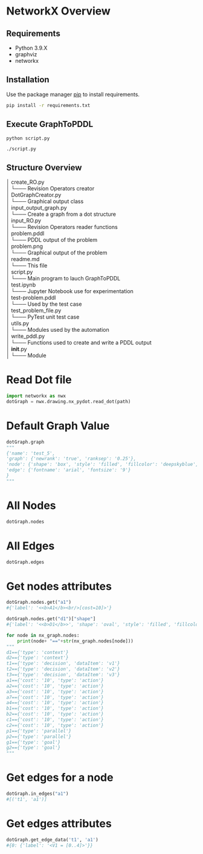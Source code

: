 # NetworkX Overview

## Requirements

- Python 3.9.X
- graphviz
- networkx

## Installation

Use the package manager [pip](https://pip.pypa.io/en/stable/) to install requirements.

```bash
pip install -r requirements.txt
```

## Execute GraphToPDDL

````bash
python script.py
````
````shell
./script.py
````

## Structure Overview

│   create_RO.py    <br />
│   └─── Revision Operators creator    <br />
│   DotGraphCreator.py    <br />
│   └─── Graphical output class    <br />
│   input_output_graph.py    <br />
│   └─── Create a graph from a dot structure    <br />
│   input_RO.py    <br />
│   └─── Revision Operators reader functions    <br />
│   problem.pddl    <br />
│   └─── PDDL output of the problem    <br />
│   problem.png    <br />
│   └─── Graphical output of the problem    <br />
│   readme.md    <br />
│   └─── This file    <br />
│   script.py    <br />
│   └─── Main program to lauch GraphToPDDL    <br />
│   test.ipynb    <br />
│   └─── Jupyter Notebook use for experimentation    <br />
│   test-problem.pddl    <br />
│   └─── Used by the test case    <br />
│   test_problem_file.py    <br />
│   └─── PyTest unit test case    <br />
│   utils.py    <br />
│   └─── Modules used by the automation    <br />
│   write_pddl.py    <br />
│   └─── Functions used to create and write a PDDL output    <br />
│   __init__.py    <br />
│   └─── Module    <br />

# Read Dot file
````python
import networkx as nwx
dotGraph = nwx.drawing.nx_pydot.read_dot(path)
````

# Default Graph Value
````python
dotGraph.graph
"""
{'name': 'test_5', 
'graph': {'newrank': 'true', 'ranksep': '0.25'}, 
'node': {'shape': 'box', 'style': 'filled', 'fillcolor': 'deepskyblue', 'fontname': 'arial', 'fontsize': '10'}, 
'edge': {'fontname': 'arial', 'fontsize': '9'}
}
"""
````

# All Nodes
````python
dotGraph.nodes
````


# All Edges
````python
dotGraph.edges
````

# Get nodes attributes
````python
dotGraph.nodes.get("a1")
#{'label': '<<b>A1</b><br/>[cost=10]>'}

dotGraph.nodes.get("d1")["shape"]
#{'label': '<<b>D1</b>>', 'shape': 'oval', 'style': 'filled', 'fillcolor': 'grey'}

for node in nx_graph.nodes:
    print(node+ "=="+str(nx_graph.nodes[node]))
"""
d1=={'type': 'context'}
d2=={'type': 'context'}
t1=={'type': 'decision', 'dataItem': 'v1'}
t2=={'type': 'decision', 'dataItem': 'v2'}
t3=={'type': 'decision', 'dataItem': 'v3'}
a1=={'cost': '10', 'type': 'action'}
a2=={'cost': '10', 'type': 'action'}
a3=={'cost': '10', 'type': 'action'}
a7=={'cost': '10', 'type': 'action'}
a4=={'cost': '10', 'type': 'action'}
b1=={'cost': '10', 'type': 'action'}
b2=={'cost': '10', 'type': 'action'}
c1=={'cost': '10', 'type': 'action'}
c2=={'cost': '10', 'type': 'action'}
p1=={'type': 'parallel'}
p2=={'type': 'parallel'}
g1=={'type': 'goal'}
g2=={'type': 'goal'}
"""
````

# Get edges for a node
````python
dotGraph.in_edges("a1")
#[('t1', 'a1')]
````

# Get edges attributes
````python
dotGraph.get_edge_data('t1', 'a1') 
#{0: {'label': '<V1 = [0..4]>'}}
````

